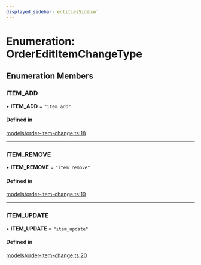```yaml
---
displayed_sidebar: entitiesSidebar
---
```


# Enumeration: OrderEditItemChangeType

## Enumeration Members

### ITEM\_ADD

• **ITEM\_ADD** = ``"item_add"``

#### Defined in

[models/order-item-change.ts:18](https://github.com/medusajs/medusa/blob/b38f73726/packages/medusa/src/models/order-item-change.ts#L18)

___

### ITEM\_REMOVE

• **ITEM\_REMOVE** = ``"item_remove"``

#### Defined in

[models/order-item-change.ts:19](https://github.com/medusajs/medusa/blob/b38f73726/packages/medusa/src/models/order-item-change.ts#L19)

___

### ITEM\_UPDATE

• **ITEM\_UPDATE** = ``"item_update"``

#### Defined in

[models/order-item-change.ts:20](https://github.com/medusajs/medusa/blob/b38f73726/packages/medusa/src/models/order-item-change.ts#L20)
